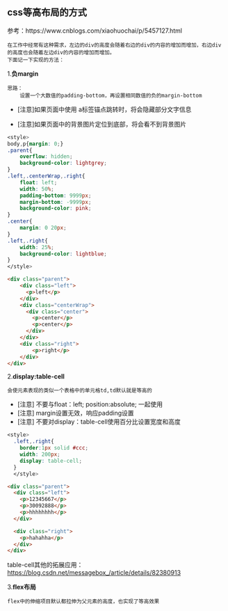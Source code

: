 <h2>css等高布局的方式</h2>
参考：https://www.cnblogs.com/xiaohuochai/p/5457127.html

```
在工作中经常有这种需求，左边的div的高度会随着右边的div的内容的增加而增加，右边div的高度也会随着左边div的内容的增加而增加。
下面记一下实现的方法：
```

1.**负margin**
```
思路：
    设置一个大数值的padding-bottom，再设置相同数值的负的margin-bottom
```
- [注意]如果页面中使用 a标签锚点跳转时，将会隐藏部分文字信息

- [注意]如果页面中的背景图片定位到底部，将会看不到背景图片
```css
<style>
body,p{margin: 0;}
.parent{
    overflow: hidden;
    background-color: lightgrey;
}
.left,.centerWrap,.right{
    float: left;
    width: 50%;
    padding-bottom: 9999px;
    margin-bottom: -9999px;
    background-color: pink;
}
.center{
    margin: 0 20px;
}
.left,.right{
    width: 25%;
    background-color: lightblue;
}
</style>
```
```html
<div class="parent">
    <div class="left">
      <p>left</p>
    </div>
    <div class="centerWrap">
      <div class="center">
        <p>center</p>
        <p>center</p>
      </div>
    </div>
    <div class="right">
        <p>right</p>
    </div>
</div>
```
2.**display:table-cell**
```
会使元素表现的类似一个表格中的单元格td,td默认就是等高的
```
- [注意] 不要与float：left; position:absolute; 一起使用 
- [注意] margin设置无效，响应padding设置
- [注意] 不要对display：table-cell使用百分比设置宽度和高度
```css
<style>
  .left,.right{
    border:1px solid #ccc;
    width: 200px;
    display: table-cell;
  }
  </style>
```
```html
<div class="parent">
  <div class="left">
    <p>12345667</p>
    <p>30092888</p>
    <p>hhhhhhhh</p>
  </div>

  <div class="right">
    <p>hahahha</p>
  </div>
</div>
```
table-cell其他的拓展应用：<br/>https://blog.csdn.net/messagebox_/article/details/82380913

3.**flex布局**
```
flex中的伸缩项目默认都拉伸为父元素的高度，也实现了等高效果
```